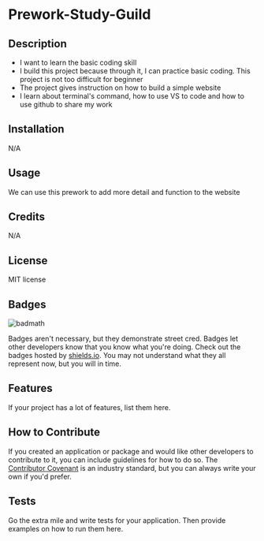 # Prework-Study-Guild

## Description

- I want to learn the basic coding skill
- I build this project because through it, I can practice basic coding. This project is not too difficult for beginner
- The project gives instruction on how to build a simple website
- I learn about terminal's command,  how to use VS to code and how to use github to share my work

## Installation

N/A

## Usage

We can use this prework to add more detail and function to the website

## Credits

N/A

## License

MIT license

## Badges

![badmath](https://img.shields.io/github/languages/top/nielsenjared/badmath)

Badges aren't necessary, but they demonstrate street cred. Badges let other developers know that you know what you're doing. Check out the badges hosted by [shields.io](https://shields.io/). You may not understand what they all represent now, but you will in time.

## Features

If your project has a lot of features, list them here.

## How to Contribute

If you created an application or package and would like other developers to contribute to it, you can include guidelines for how to do so. The [Contributor Covenant](https://www.contributor-covenant.org/) is an industry standard, but you can always write your own if you'd prefer.

## Tests

Go the extra mile and write tests for your application. Then provide examples on how to run them here.